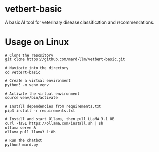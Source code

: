 # vetbert-basic
A basic AI tool for veterinary disease classification and recommendations.


# Usage on Linux
```
# Clone the repository
git clone https://github.com/mard-llm/vetbert-basic.git

# Navigate into the directory
cd vetbert-basic

# Create a virtual environment
python3 -m venv venv

# Activate the virtual environment
source venv/bin/activate

# Install dependencies from requirements.txt
pip3 install -r requirements.txt

# Install and start Ollama, then pull LLaMA 3.1 8B
curl -fsSL https://ollama.com/install.sh | sh
ollama serve &
ollama pull llama3.1:8b

# Run the chatbot
python3 mard.py
```
